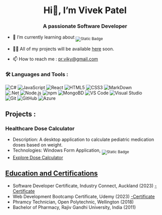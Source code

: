 <h1 align="center">Hi👋, I’m Vivek Patel</h1>
<h3 align="center">A passionate Software Developer</h3>

- 🌱 I’m currently learning about <sub>![Static Badge](https://img.shields.io/badge/NEXT.JS-%23000000?style=flat&logo=next.js&logoColor=white)</sub>
  
- 👨‍💻 All of my projects will be available [here](#) soon.
  
- 📫 How to reach me : pr.viky@gmail.com

### 🛠️ Languages and Tools :

![C#](https://img.shields.io/badge/C%20SHARP-%23004088?style=for-the-badge&logo=c%20sharp&labelColor=%23004088&color=%23004088)
![JavaScript](https://img.shields.io/badge/JAVASCRIPT-yellow?style=for-the-badge&logo=javascript&logoColor=black&labelColor=%23F7DF1E&color=%23ECD53F)
![React](https://img.shields.io/badge/REACT-%23333333?style=for-the-badge&logo=react&logoColor=%2361DAFB&labelColor=%23333333&color=%2341454A)
![HTML5](https://img.shields.io/badge/HTML5-%23E34F26?style=for-the-badge&logo=html5&logoColor=white&labelColor=%23E34F26&color=%23E34F26)
![CSS3](https://img.shields.io/badge/CSS3-%231572B6?style=for-the-badge&logo=css3&logoColor=white)
![MarkDown](https://img.shields.io/badge/MARKDOWN-%23000000?style=for-the-badge&logo=markdown&logoColor=white)  
![.Net](https://img.shields.io/badge/ASP.NET-purple?style=for-the-badge&logo=.net&logoColor=white&labelColor=5C2992&color=6D409D)
![Node.js](https://img.shields.io/badge/NODE.JS-%23339933?style=for-the-badge&logo=node.js&logoColor=white)
![npm](https://img.shields.io/badge/NPM-%23CB3837?style=for-the-badge&logo=npm&logoColor=white)
![MongoBD](https://img.shields.io/badge/MongoDB-%2347A248?style=for-the-badge&logo=mongodb&logoColor=white)
![VS Code](https://img.shields.io/badge/VS%20CODE-%23007ACC?style=for-the-badge&logo=visualstudiocode&logoColor=white)
![Visual Studio](https://img.shields.io/badge/VISUAL%20STUDIO-%235C2D91?style=for-the-badge&logo=visualstudio&logoColor=white)  
![Git](https://img.shields.io/badge/GIT-%23F05032?style=for-the-badge&logo=git&logoColor=white)
![GitHub](https://img.shields.io/badge/GITHUB-%23181717?style=for-the-badge&logo=github&logoColor=white)
![Azure](https://img.shields.io/badge/MS%20AZURE-%230078D4?style=for-the-badge&logo=microsoft%20azure&logoColor=white)



<!-- 
![Static Badge](https://img.shields.io/badge/ASP.NET-purple?style=for-the-badge&logo=.net&logoColor=white&labelColor=5C2992&color=6D409D)
![Static Badge](https://img.shields.io/badge/C%20Sharp-%23004088?style=for-the-badge&logo=c%20sharp&labelColor=%23004088&color=%23004088)
![JavaScript](https://img.shields.io/badge/JavaScript-yellow?style=for-the-badge&logo=javascript&logoColor=black&labelColor=%23F7DF1E&color=%23ECD53F)
-->


## Projects :
### Healthcare Dose Calculator
- Description: A desktop application to calculate pediatric medication doses based on weight.
- Technologies: Windows Form Application, <sub>![Static Badge](https://img.shields.io/badge/C%20SHARP-%23004088?style=flate&logo=c%20sharp&labelColor=%23004088&color=%23004088)</sub>
- [Explore Dose Calculator](https://dosecalculator.github.io/app)

## [Education and Certifications](https://www.udemy.com/certificate/UC-a325de77-ac61-46c2-82d1-a5c56a9ddaec/)
- Software Developer Certificate, Industry Connect, Auckland (2023) [-Certificate](https://industryconnect.io/Authority/ViewCertificate?guid=34c4006b-68dd-41e1-bb7d-e7f41e5e4fdd)
- Web Development Bootcamp Certificate, Udemy (2023) [-Certificate](https://www.udemy.com/certificate/UC-a325de77-ac61-46c2-82d1-a5c56a9ddaec/)
- Phramcy Technician, Open Polytechnic, Wellington (2018)
- Bachelor of Pharmacy, Rajiv Gandhi University, India (2011)




